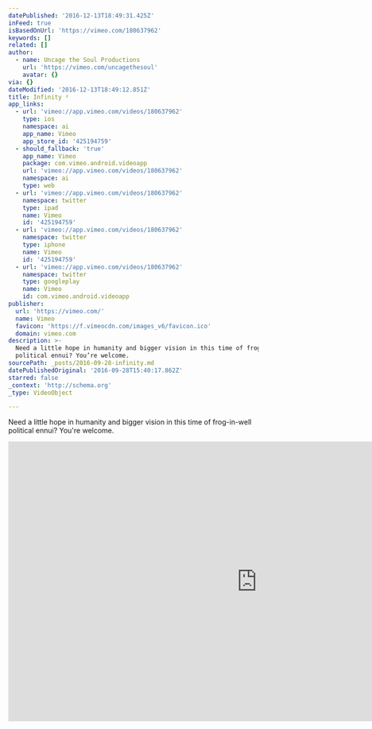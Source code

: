 ```yaml
---
datePublished: '2016-12-13T18:49:31.425Z'
inFeed: true
isBasedOnUrl: 'https://vimeo.com/180637962'
keywords: []
related: []
author:
  - name: Uncage the Soul Productions
    url: 'https://vimeo.com/uncagethesoul'
    avatar: {}
via: {}
dateModified: '2016-12-13T18:49:12.851Z'
title: Infinity ²
app_links:
  - url: 'vimeo://app.vimeo.com/videos/180637962'
    type: ios
    namespace: ai
    app_name: Vimeo
    app_store_id: '425194759'
  - should_fallback: 'true'
    app_name: Vimeo
    package: com.vimeo.android.videoapp
    url: 'vimeo://app.vimeo.com/videos/180637962'
    namespace: ai
    type: web
  - url: 'vimeo://app.vimeo.com/videos/180637962'
    namespace: twitter
    type: ipad
    name: Vimeo
    id: '425194759'
  - url: 'vimeo://app.vimeo.com/videos/180637962'
    namespace: twitter
    type: iphone
    name: Vimeo
    id: '425194759'
  - url: 'vimeo://app.vimeo.com/videos/180637962'
    namespace: twitter
    type: googleplay
    name: Vimeo
    id: com.vimeo.android.videoapp
publisher:
  url: 'https://vimeo.com/'
  name: Vimeo
  favicon: 'https://f.vimeocdn.com/images_v6/favicon.ico'
  domain: vimeo.com
description: >-
  Need a little hope in humanity and bigger vision in this time of frog-in-well
  political ennui? You’re welcome.
sourcePath: _posts/2016-09-28-infinity.md
datePublishedOriginal: '2016-09-28T15:40:17.862Z'
starred: false
_context: 'http://schema.org'
_type: VideoObject

---
```

Need a little hope in humanity and bigger vision in this time of frog-in-well political ennui? You're welcome.

<iframe src="https://cdn.embedly.com/widgets/media.html?src=https%3A%2F%2Fplayer.vimeo.com%2Fvideo%2F180637962&amp;url=https%3A%2F%2Fvimeo.com%2F180637962&amp;image=https%3A%2F%2Fi.vimeocdn.com%2Fvideo%2F590119575_1280.jpg&amp;key=b7d04c9b404c499eba89ee7072e1c4f7&amp;type=text%2Fhtml&amp;schema=vimeo" width="1000" height="563" scrolling="no" frameborder="0" allowfullscreen="" style=""></iframe>